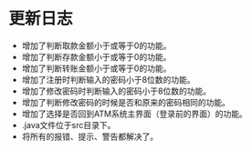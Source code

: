 # 更新日志

* 增加了判断取款金额小于或等于0的功能。
* 增加了判断存款金额小于或等于0的功能。
* 增加了判断转账金额小于或等于0的功能。
* 增加了注册时判断输入的密码小于8位数的功能。
* 增加了修改密码时判断输入的密码小于8位数的功能。
* 增加了判断修改密码的时候是否和原来的密码相同的功能。
* 增加了选择是否回到ATM系统主界面（登录前的界面）的功能。
* .java文件位于src目录下。
* 将所有的报错、提示、警告都解决了。